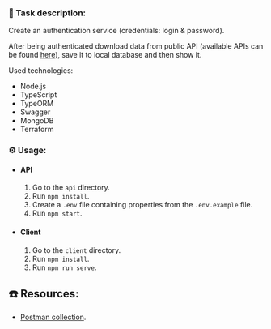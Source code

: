 ### :green_book: Task description:
Create an authentication service (credentials: login & password).

After being authenticated download data from public API 
(available APIs can be found [here](https://github.com/public-apis/public-apis)),
save it to local database and then show it.

Used technologies:

- Node.js
- TypeScript
- TypeORM
- Swagger
- MongoDB
- Terraform

### :gear: Usage:

- #### API
  1. Go to the `api` directory. 
  1. Run `npm install`.
  2. Create a `.env` file containing properties from the `.env.example` file.
  3. Run `npm start`.
  
- #### Client
  1. Go to the `client` directory. 
  2. Run `npm install`.
  3. Run `npm run serve`.

## :phone: Resources:

- [Postman collection](https://www.getpostman.com/collections/5136830063c318c4a093).
